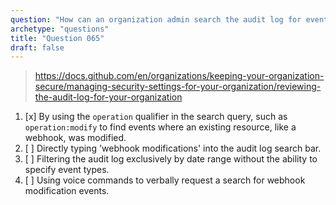 ```yaml
---
question: "How can an organization admin search the audit log for events related to webhook modifications?"
archetype: "questions"
title: "Question 065"
draft: false
---
```


> https://docs.github.com/en/organizations/keeping-your-organization-secure/managing-security-settings-for-your-organization/reviewing-the-audit-log-for-your-organization
1. [x] By using the `operation` qualifier in the search query, such as `operation:modify` to find events where an existing resource, like a webhook, was modified.
1. [ ] Directly typing 'webhook modifications' into the audit log search bar.
1. [ ] Filtering the audit log exclusively by date range without the ability to specify event types.
1. [ ] Using voice commands to verbally request a search for webhook modification events.
